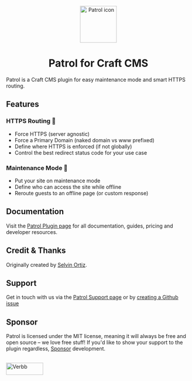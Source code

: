 <p align="center"><img src="https://verbb.imgix.net/plugins/patrol/patrol-icon.svg" width="100" height="100" alt="Patrol icon"></p>
<h1 align="center">Patrol for Craft CMS</h1>

Patrol is a Craft CMS plugin for easy maintenance mode and smart HTTPS routing.

## Features

### HTTPS Routing 👮‍
- Force HTTPS (server agnostic)
- Force a Primary Domain (naked domain vs www prefixed)
- Define where HTTPS is enforced (if not globally)
- Control the best redirect status code for your use case

### Maintenance Mode 🚧
- Put your site on maintenance mode
- Define who can access the site while offline
- Reroute guests to an offline page (or custom response)

## Documentation
Visit the [Patrol Plugin page](https://verbb.io/craft-plugins/patrol) for all documentation, guides, pricing and developer resources.

## Credit & Thanks
Originally created by [Selvin Ortiz](https://github.com/selvindev).

## Support
Get in touch with us via the [Patrol Support page](https://verbb.io/craft-plugins/patrol/support) or by [creating a Github issue](https://github.com/verbb/patrol/issues)

## Sponsor
Patrol is licensed under the MIT license, meaning it will always be free and open source – we love free stuff! If you'd like to show your support to the plugin regardless, [Sponsor](https://github.com/sponsors/verbb) development.

<h2></h2>

<a href="https://verbb.io" target="_blank">
    <img width="101" height="33" src="https://verbb.io/assets/img/verbb-pill.svg" alt="Verbb">
</a>
